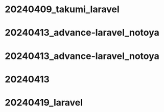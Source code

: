 # 20240409_takumi_laravel
# 20240413_advance-laravel_notoya
# 20240413_advance-laravel_notoya
# 20240413
# 20240419_laravel
